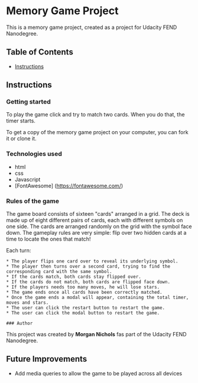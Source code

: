 # Memory Game Project

This is a memory game project, created as a project for Udacity FEND Nanodegree.  

## Table of Contents

* [Instructions](#instructions)

## Instructions

### Getting started

To play the game click and try to match two cards. When you do that, the timer starts.

To get a copy of the memory game project on your computer, you can fork it or clone it.

### Technologies used

  * html
  * css
  * Javascript
  * [FontAwesome] (https://fontawesome.com/)

### Rules of the game

The game board consists of sixteen "cards" arranged in a grid. The deck is made up of eight different pairs of cards, each with different symbols on one side. The cards are arranged randomly on the grid with the symbol face down. The gameplay rules are very simple: flip over two hidden cards at a time to locate the ones that match!

Each turn:

    * The player flips one card over to reveal its underlying symbol.
    * The player then turns over a second card, trying to find the corresponding card with the same symbol.
    * If the cards match, both cards stay flipped over.
    * If the cards do not match, both cards are flipped face down.
    * If the players needs too many moves, he will lose stars.
    * The game ends once all cards have been correctly matched.
    * Once the game ends a modal will appear, containing the total timer, moves and stars.
    * The user can click the restart button to restart the game.
    * The user can click the modal button to restart the game.

    ### Author

This project was created by **Morgan Nichols** fas part of the Udacity FEND Nanodegree.

## Future Improvements
* Add media queries to allow the game to be played across all devices